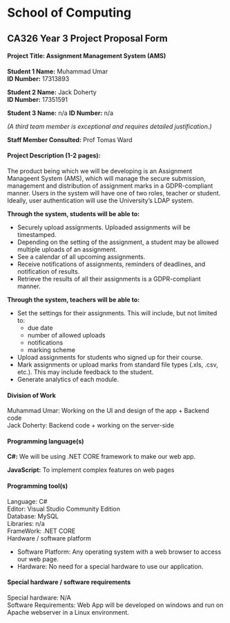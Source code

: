 # School of Computing
## CA326 Year 3 Project Proposal Form

#### Project Title:    	Assignment Management System (AMS)
**Student 1 Name:**     Muhammad Umar <br/>
**ID Number:**          17313893

**Student 2 Name:**     Jack Doherty <br/>
**ID Number:**          17351591

**Student 3 Name:** n/a
**ID Number:** n/a

*(A third team member is exceptional and requires detailed justification.)* 

**Staff Member Consulted:** 		Prof Tomas Ward

#### Project Description (1-2 pages):

The product being which we will be developing is an Assignment Manageent System (AMS), which will manage the secure submission, management and distribution of assignment marks in a GDPR-compliant manner. Users in the system will have one of two roles, teacher or student. Ideally, user authentication will use the University’s LDAP system.

**Through the system, students will be able to:**
* Securely upload assignments. Uploaded assignments will be timestamped.
* Depending on the setting of the assignment, a student may be allowed multiple uploads of an assignment.
* See a calendar of all upcoming assignments.
* Receive notifications of assignments, reminders of deadlines, and notification of results.
* Retrieve the results of all their assignments is a GDPR-compliant manner.

**Through the system, teachers will be able to:**
* Set the settings for their assignments. This will include, but not limited to:
    * due date
    * number of allowed uploads
    * notifications
    * marking scheme
* Upload assignments for students who signed up for their course.
* Mark assignments or upload marks from standard file types (.xls, .csv, etc.). This may include feedback to the student.
* Generate analytics of each module.

#### Division of Work
Muhammad Umar: Working on the UI and design of the app + Backend code <br/>
Jack Doherty: Backend code + working on the server-side

#### Programming language(s)
**C#:** We will be using .NET CORE framework to make our web app.

**JavaScript:** To implement complex features on web pages

#### Programming tool(s)
Language: C# <br/>
Editor: Visual Studio Community Edition <br/>
Database: MySQL <br/>
Libraries: n/a <br/>
FrameWork: .NET CORE <br/>
Hardware / software platform <br/>
* Software Platform: Any operating system with a web browser to access our web page.
* Hardware: No need for a special hardware to use our application.

#### Special hardware / software requirements
Special hardware: N/A <br/>
Software Requirements: Web App will be developed on windows and run on Apache webserver in a Linux environment.